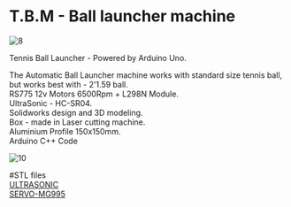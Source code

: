 # T.B.M - Ball launcher machine  

![8](https://user-images.githubusercontent.com/115695944/197961391-aab52ee2-f01b-4259-a262-050ef795316b.jpg)

Tennis Ball Launcher - Powered by Arduino Uno.  

The Automatic Ball Launcher machine works with standard size tennis ball, but works best with - 2'1.59 ball.  
RS775 12v Motors 6500Rpm + L298N Module.  
UltraSonic - HC-SR04.  
Solidworks design and 3D modeling.  
Box - made in Laser cutting machine.  
Aluminium Profile 150x150mm.  
Arduino C++ Code

![10](https://user-images.githubusercontent.com/115695944/197961712-7c37e299-cdac-4df8-b34c-23fa8c0bcf1b.jpg)



#STL files  
[ULTRASONIC](https://grabcad.com/library/ultrasonic-case-2)  
[SERVO-MG995](https://grabcad.com/library/servo-mg995-case-1)
